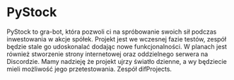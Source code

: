 # PyStock

PyStock to gra-bot, która pozwoli ci na spróbowanie swoich sił podczas inwestowania w akcje spółek. Projekt jest we wczesnej fazie testów, zespół będzie stale go udoskonalać dodając nowe funkcjonalności. W planach jest również stworzenie strony internetowej oraz oddzielnego serwera na Discordzie. Mamy nadzieję że projekt ujrzy światło dzienne, a wy będziecie mieli możliwość jego przetestowania. Zespół difProjects.

